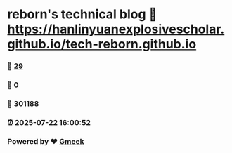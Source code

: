 # reborn's technical blog :link: https://hanlinyuanexplosivescholar.github.io/tech-reborn.github.io 
### :page_facing_up: [29](https://hanlinyuanexplosivescholar.github.io/tech-reborn.github.io/tag.html) 
### :speech_balloon: 0 
### :hibiscus: 301188 
### :alarm_clock: 2025-07-22 16:00:52 
### Powered by :heart: [Gmeek](https://github.com/Meekdai/Gmeek)
